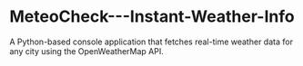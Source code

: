 # MeteoCheck---Instant-Weather-Info
A Python-based console application that fetches real-time weather data for any city using the OpenWeatherMap API.
